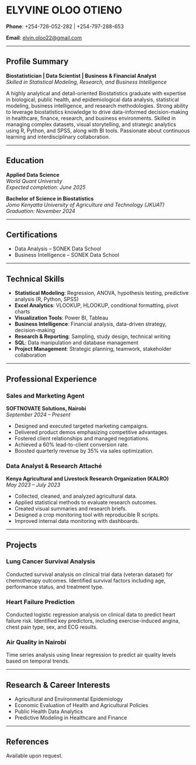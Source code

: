 # ELYVINE OLOO OTIENO

 **Phone**: +254-726-052-282  | +254-797-288-653
 
 **Email**: elvin.oloo22@gmail.com  


---

## Profile Summary

**Biostatistician | Data Scientist | Business & Financial Analyst**  
_Skilled in Statistical Modeling, Research, and Business Intelligence_

A highly analytical and detail-oriented Biostatistics graduate with expertise in biological, public health, and epidemiological data analysis, statistical modeling, business intelligence, and research methodologies. Strong ability to leverage biostatistics knowledge to drive data-informed decision-making in healthcare, finance, research, and business environments. Skilled in managing complex datasets, visual storytelling, and strategic analytics using R, Python, and SPSS, along with BI tools. Passionate about continuous learning and interdisciplinary collaboration.

---

## Education

**Applied Data Science**  
*World Quant University*  
_Expected completion: June 2025_

**Bachelor of Science in Biostatistics**  
*Jomo Kenyatta University of Agriculture and Technology (JKUAT)*  
_Graduation: November 2024_

---

## Certifications

- Data Analysis – SONEK Data School  
- Business Intelligence – SONEK Data School

---

## Technical Skills

- **Statistical Modeling**: Regression, ANOVA, hypothesis testing, predictive analysis (R, Python, SPSS)
- **Excel Analytics**: VLOOKUP, HLOOKUP, conditional formatting, pivot charts
- **Visualization Tools**: Power BI, Tableau
- **Business Intelligence**: Financial analysis, data-driven strategy, decision-making
- **Research & Reporting**: Sampling, study design, technical writing
- **SQL**: Data manipulation and database management
- **Project Management**: Strategic planning, teamwork, stakeholder collaboration

---

## Professional Experience

### Sales and Marketing Agent  
**SOFTNOVATE Solutions, Nairobi**  
*September 2024 – Present*

- Designed and executed targeted marketing campaigns.
- Delivered product demos emphasizing competitive advantages.
- Fostered client relationships and managed negotiations.
- Achieved a 60% lead-to-client conversion rate.
- Boosted quarterly revenue by 35% via sales optimization.

### Data Analyst & Research Attaché  
**Kenya Agricultural and Livestock Research Organization (KALRO)**  
*May 2023 – July 2023*

- Collected, cleaned, and analyzed agricultural data.
- Applied statistical methods to evaluate research outcomes.
- Created visual summaries and research briefs.
- Designed a crop monitoring tool with reproducible R scripts.
- Improved internal data monitoring with dashboards.
---

## Projects

### Lung Cancer Survival Analysis  
Conducted survival analysis on clinical trial data (veteran dataset) for chemotherapy outcomes. Identified survival factors including age, performance status, and treatment type.

### Heart Failure Prediction
Conducted logistic regression analysis on clinical data to predict heart failure risk. Identified key predictors, including exercise-induced angina, chest pain type, sex, and ECG results.

### Air Quality in Nairobi  
Time series analysis using linear regression to predict air quality levels based on temporal trends.

---

## Research & Career Interests

- Agricultural and Environmental Epidemiology  
- Economic Evaluation of Health and Agricultural Policies  
- Public Health Data Analytics  
- Predictive Modeling in Healthcare and Finance

---

## References

Available upon request.
